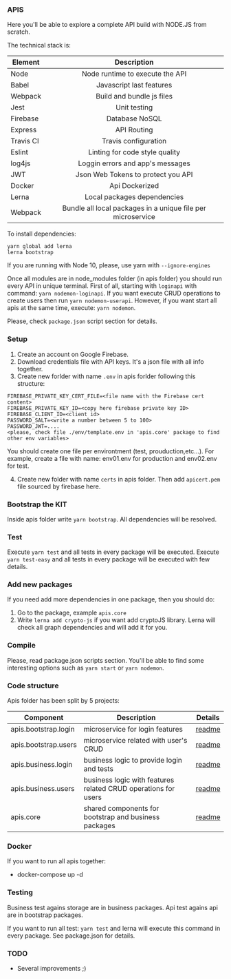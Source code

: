 ### APIS

Here you'll be able to explore a complete API build with NODE.JS from scratch. 

The technical stack is: 

| Element       | Description                     | 
| --------------|:-------------------------------:| 
| Node          | Node runtime to execute the API |
| Babel         | Javascript last features        |   
| Webpack       | Build and bundle js files       | 
| Jest          | Unit testing                    |
| Firebase      | Database NoSQL                  |
| Express       | API Routing                     |
| Travis CI     | Travis configuration            |
| Eslint        | Linting for code style quality  |
| log4js        | Loggin errors and app's messages|
| JWT           | Json Web Tokens to protect you API |
| Docker        | Api Dockerized                     |
| Lerna         | Local packages dependencies        |
| Webpack       | Bundle all local packages in a unique file per microservice |

To install dependencies:
```
yarn global add lerna 
lerna bootstrap
``` 
If you are running with Node 10, please, use yarn with `--ignore-engines`

Once all modules are in node_modules folder (in apis folder) you should run every API in unique terminal.
First of all, starting with `loginapi` with command: `yarn nodemon-loginapi`.
If you want execute CRUD operations to create users then run `yarn nodemon-userapi`. 
However, if you want start all apis at the same time, execute: `yarn nodemon`.

Please, check `package.json` script section for details.


### Setup

1) Create an account on Google Firebase.
2) Download credentials file with API keys. It's a json file with all info together. 
3) Create new forlder with name `.env` in apis forlder following this structure:
```
FIREBASE_PRIVATE_KEY_CERT_FILE=<file name with the Firebase cert content>
FIREBASE_PRIVATE_KEY_ID=<copy here firebase private key ID>
FIREBASE_CLIENT_ID=<client id>
PASSWORD_SALT=<write a number between 5 to 100>
PASSWORD_JWT=....
<please, check file ./env/template.env in 'apis.core' package to find other env variables>
```

You should create one file per environtment (test, prouduction,etc...). 
For example, create a file with name: env01.env for production and env02.env for test.

4) Create new folder with name `certs` in apis folder. Then add `apicert.pem` file sourced by firebase here.

### Bootstrap the KIT

Inside apis folder write `yarn bootstrap`. All dependencies will be resolved.

### Test

Execute `yarn test` and all tests in every package will be executed.
Execute `yarn test-easy` and all tests in every package will be executed with few details.    

### Add new packages

If you need add more dependencies in one package, then you should do:
1) Go to the package, example `apis.core`
2) Write `lerna add crypto-js` if you want add cryptoJS library. Lerna will check all graph dependencies and will add it for you. 

### Compile

Please, read package.json scripts section. You'll be able to find some interesting options such as `yarn start` or `yarn nodemon`.

### Code structure

Apis folder has been split by 5 projects:

|Component | Description | Details |
|----------|-------------|------|
|apis.bootstrap.login| microservice for login features| [readme](./packages/apis.bootstrap.login) |
|apis.bootstrap.users| microservice related with user's CRUD| [readme](./packages/apis.bootstrap.users) |
|apis.business.login| business logic to provide login and tests| [readme](./packages/apis.business.login) |
|apis.business.users| business logic with features related CRUD operations for users| [readme](./packages/apis.business.users) |
|apis.core| shared components for bootstrap and business packages|[readme](./packages/apis.core) |

### Docker

If you want to run all apis together: 

- docker-compose up -d

### Testing

Business test agains storage are in business packages. 
Api test agains api are in bootstrap packages.

If you want to run all test: `yarn test` and lerna will execute this command in every package. 
See package.json for details. 

### TODO

- Several improvements ;)


